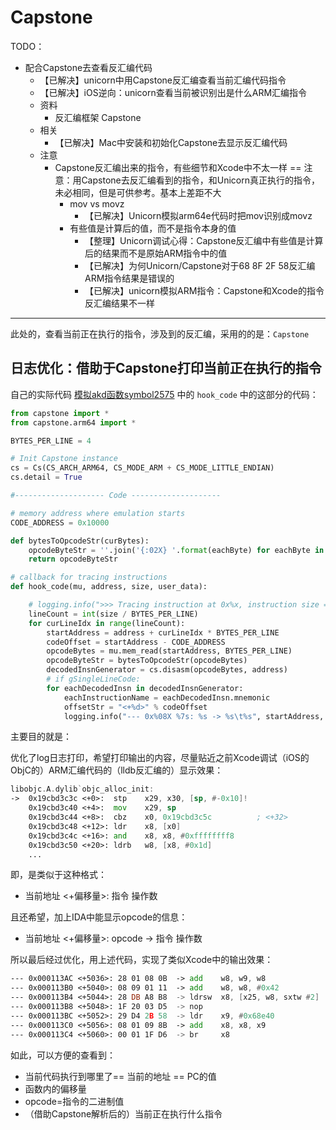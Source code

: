 # Capstone

TODO：

* 配合Capstone去查看反汇编代码
  * 【已解决】unicorn中用Capstone反汇编查看当前汇编代码指令
  * 【已解决】iOS逆向：unicorn查看当前被识别出是什么ARM汇编指令
  * 资料
    * 反汇编框架 Capstone
  * 相关
    * 【已解决】Mac中安装和初始化Capstone去显示反汇编代码
  * 注意
    * Capstone反汇编出来的指令，有些细节和Xcode中不太一样 == 注意：用Capstone去反汇编看到的指令，和Unicorn真正执行的指令，未必相同，但是可供参考。基本上差距不大
      * mov vs movz
        * 【已解决】Unicorn模拟arm64e代码时把mov识别成movz
      * 有些值是计算后的值，而不是指令本身的值
        * 【整理】Unicorn调试心得：Capstone反汇编中有些值是计算后的结果而不是原始ARM指令中的值
        * 【已解决】为何Unicorn/Capstone对于68 8F 2F 58反汇编ARM指令结果是错误的
        * 【已解决】unicorn模拟ARM指令：Capstone和Xcode的指令反汇编结果不一样

---

此处的，查看当前正在执行的指令，涉及到的反汇编，采用的的是：`Capstone`

## 日志优化：借助于Capstone打印当前正在执行的指令

自己的实际代码 [模拟akd函数symbol2575](../../../../examples/example_akd_symbol2575.md) 中的 `hook_code` 中的这部分的代码：

```py
from capstone import *
from capstone.arm64 import *

BYTES_PER_LINE = 4

# Init Capstone instance
cs = Cs(CS_ARCH_ARM64, CS_MODE_ARM + CS_MODE_LITTLE_ENDIAN)
cs.detail = True

#-------------------- Code --------------------

# memory address where emulation starts
CODE_ADDRESS = 0x10000

def bytesToOpcodeStr(curBytes):
    opcodeByteStr = ''.join('{:02X} '.format(eachByte) for eachByte in curBytes)
    return opcodeByteStr

# callback for tracing instructions
def hook_code(mu, address, size, user_data):

    # logging.info(">>> Tracing instruction at 0x%x, instruction size = 0x%x", address, size)
    lineCount = int(size / BYTES_PER_LINE)
    for curLineIdx in range(lineCount):
        startAddress = address + curLineIdx * BYTES_PER_LINE
        codeOffset = startAddress - CODE_ADDRESS
        opcodeBytes = mu.mem_read(startAddress, BYTES_PER_LINE)
        opcodeByteStr = bytesToOpcodeStr(opcodeBytes)
        decodedInsnGenerator = cs.disasm(opcodeBytes, address)
        # if gSingleLineCode:
        for eachDecodedInsn in decodedInsnGenerator:
            eachInstructionName = eachDecodedInsn.mnemonic
            offsetStr = "<+%d>" % codeOffset
            logging.info("--- 0x%08X %7s: %s -> %s\t%s", startAddress, offsetStr, opcodeByteStr, eachInstructionName, eachDecodedInsn.op_str)
```

主要目的就是：

优化了log日志打印，希望打印输出的内容，尽量贴近之前Xcode调试（iOS的ObjC的）ARM汇编代码的（lldb反汇编的）显示效果：

```asm
libobjc.A.dylib`objc_alloc_init:
->  0x19cbd3c3c <+0>:  stp    x29, x30, [sp, #-0x10]!
    0x19cbd3c40 <+4>:  mov    x29, sp
    0x19cbd3c44 <+8>:  cbz    x0, 0x19cbd3c5c          ; <+32>
    0x19cbd3c48 <+12>: ldr    x8, [x0]
    0x19cbd3c4c <+16>: and    x8, x8, #0xffffffff8
    0x19cbd3c50 <+20>: ldrb   w8, [x8, #0x1d]
    ...
```

即，是类似于这种格式：

* 当前地址 <+偏移量>: 指令 操作数

且还希望，加上IDA中能显示opcode的信息：

* 当前地址 <+偏移量>: opcode -> 指令 操作数

所以最后经过优化，用上述代码，实现了类似Xcode中的输出效果：

```asm
--- 0x000113AC <+5036>: 28 01 08 0B  -> add    w8, w9, w8
--- 0x000113B0 <+5040>: 08 09 01 11  -> add    w8, w8, #0x42
--- 0x000113B4 <+5044>: 28 DB A8 B8  -> ldrsw  x8, [x25, w8, sxtw #2]
--- 0x000113B8 <+5048>: 1F 20 03 D5  -> nop
--- 0x000113BC <+5052>: 29 D4 2B 58  -> ldr    x9, #0x68e40
--- 0x000113C0 <+5056>: 08 01 09 8B  -> add    x8, x8, x9
--- 0x000113C4 <+5060>: 00 01 1F D6  -> br     x8
```

如此，可以方便的查看到：

* 当前代码执行到哪里了== 当前的地址 == PC的值
* 函数内的偏移量
* opcode=指令的二进制值
* （借助Capstone解析后的）当前正在执行什么指令
